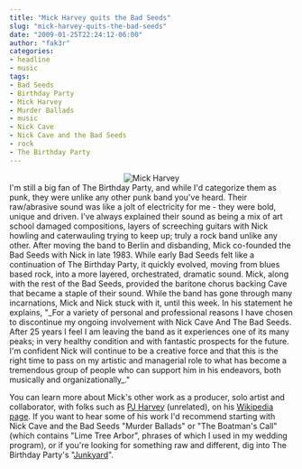 ```yaml
---
title: "Mick Harvey quits the Bad Seeds"
slug: "mick-harvey-quits-the-bad-seeds"
date: "2009-01-25T22:24:12-06:00"
author: "fak3r"
categories:
- headline
- music
tags:
- Bad Seeds
- Birthday Party
- Mick Harvey
- Murder Ballads
- music
- Nick Cave
- Nick Cave and the Bad Seeds
- rock
- The Birthday Party
---
```

<div align="center"><img src="/2009/mick.jpg" alt="Mick Harvey" title="Mick Harvey"></div>
I'm still a big fan of The Birthday Party, and while I'd categorize them as punk, they were unlike any other punk band you've heard.  Their raw/abrasive sound was like a jolt of electricity for me - they were bold, unique and driven.  I've always explained their sound as being a mix of art school damaged compositions, layers of screeching guitars with Nick howling and caterwauling trying to keep up; truly a rock band unlike any other. After moving the band to Berlin and disbanding, Mick co-founded the Bad Seeds with Nick in late 1983.  While early Bad Seeds felt like a continuation of The Birthday Party, it quickly evolved, moving from blues based rock, into a more layered, orchestrated, dramatic sound.  Mick, along with the rest of the Bad Seeds, provided the baritone chorus backing Cave that became a staple of their sound.  While the band has gone through many incarnations, Mick and Nick stuck with it, until this week.  In his statement he explains, "_For a variety of personal and professional reasons I have chosen to discontinue my ongoing involvement with Nick Cave And The Bad Seeds. After 25 years I feel I am leaving the band as it experiences one of its many peaks; in very healthy condition and with fantastic prospects for the future. I'm confident Nick will continue to be a creative force and that this is the right time to pass on my artistic and managerial role to what has become a tremendous group of people who can support him in his endeavors, both musically and organizationally_."

You can learn more about Mick's other work as a producer, solo artist and collaborator, with folks such as [PJ Harvey](http://www.pj-harvey.de) (unrelated), on his [Wikipedia page](http://en.wikipedia.org/wiki/Mick_Harvey). If you want to hear some of his work I'd recommend starting with Nick Cave and the Bad Seeds "Murder Ballads" or "The Boatman's Call" (which contains "Lime Tree Arbor", phrases of which I used in my wedding program), or if you're looking for something raw and different, dig into The Birthday Party's "[Junkyard](http://musicbrainz.org/album/c471c7d4-1884-49e1-9b71-e3053bb359e4.html)".
